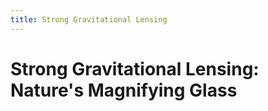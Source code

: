 ```yaml
---
title: Strong Gravitational Lensing
---
```


# Strong Gravitational Lensing: Nature's Magnifying Glass
